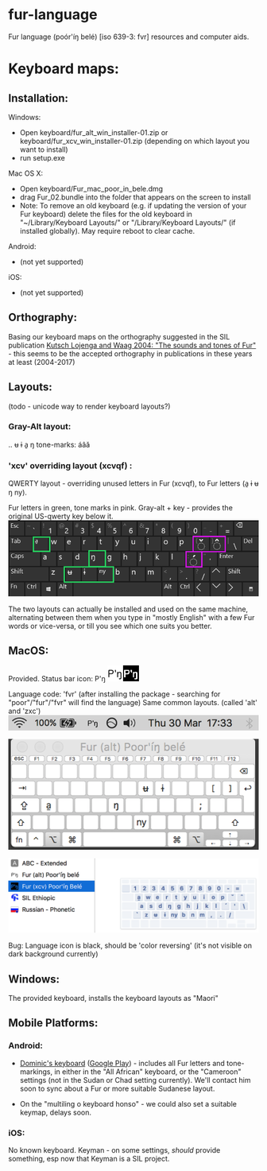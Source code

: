 # fur-language
Fur language (poór'íŋ belé) [iso 639-3: fvr] resources and computer aids.


# Keyboard maps:

## Installation:

Windows:

* Open keyboard/fur_alt_win_installer-01.zip or keyboard/fur_xcv_win_installer-01.zip (depending on which layout you want to install)
* run setup.exe

Mac OS X:

* Open keyboard/Fur_mac_poor_in_bele.dmg
* drag Fur_02.bundle into the folder that appears on the screen to install
* Note: To remove an old keyboard (e.g. if updating the version of your Fur keyboard) delete the files for the old keyboard in "~/Library/Keyboard Layouts/" or "/Library/Keyboard Layouts/" (if installed globally). May require reboot to clear cache.

Android:

* (not yet supported)

iOS:

* (not yet supported)


## Orthography:
Basing our keyboard maps on the orthography suggested in the SIL publication [Kutsch Lojenga and Waag 2004: "The sounds and tones of Fur"](
https://www.sil.org/resources/publications/entry/35935) - this seems to be the accepted orthography in publications in these years at least (2004-2017)
## Layouts:
(todo - unicode way to render keyboard layouts?)
### Gray-Alt layout:
..
ʉ ɨ a̱ ŋ
tone-marks: áâǎ
### 'xcv' overriding layout (xcvqf) :
QWERTY layout - overriding unused letters in Fur (xcvqf), to Fur letters (a̱ ɨ ʉ ŋ ny).

Fur letters in green, tone marks in pink. Gray-alt + key - provides the original US-qwerty key below it.
![image of lowercase keymap](./img/kbd_zxc_01.png)

The two layouts can actually be installed and used on the same machine, alternating between them when you type in "mostly English" with a few Fur words or vice-versa, or till you see which one suits you better.


## MacOS:
Provided.
Status bar icon: P'ŋ
![image icon with transparent bg ](./img/Pn.png)![dark](./img/Pn_x.png)

 Language code: 'fvr' (after installing the package - searching for "poor"/"fur"/"fvr" will find the language) Same common layouts. (called 'alt' and 'zxc')
![image of mac status bar with P'ŋ icon](./img/fur_mac_02.png)

![image of alt-state keymap](./img/fur_mac_03.png)

![image of alt-state keymap](./img/fur_mac_01.png)

Bug: Language icon is black, should be 'color reversing' (it's not visible on dark background currently)

## Windows:
The provided keyboard, installs the keyboard layouts as "Maori"

## Mobile Platforms:

### Android:

* [Dominic's keyboard](http://dominicweb.eu/en/dictionaries/african-keyboard/) ([Google Play](https://play.google.com/store/apps/details?id=eu.dominicweb.africankeyboard)) - includes all Fur letters and tone-markings, in either in the "All African" keyboard, or the "Cameroon" settings (not in the Sudan or Chad setting currently). We'll contact him soon to sync about a Fur or more suitable Sudanese layout.

* On the "multiling o keyboard honso" - we could also set a suitable keymap, delays soon.

### iOS:
No known keyboard.
Keyman - on some settings, _should_ provide something, esp now that Keyman is a SIL project.
